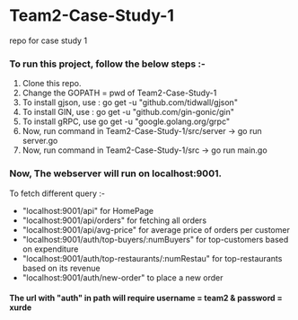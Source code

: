 # Team2-Case-Study-1
repo for case study 1

### To run this project, follow the below steps :-
1. Clone this repo.
2. Change the GOPATH = pwd of Team2-Case-Study-1
3. To install gjson, use : go get -u "github.com/tidwall/gjson"
4. To install GIN, use : go get -u "github.com/gin-gonic/gin"
5. To install gRPC, use go get -u "google.golang.org/grpc"
5. Now, run command in Team2-Case-Study-1/src/server -> go run server.go
6. Now, run command in Team2-Case-Study-1/src -> go run main.go

### Now, The webserver will run on localhost:9001.

To fetch different query :-
*  "localhost:9001/api" for HomePage
*  "localhost:9001/api/orders" for fetching all orders
*  "localhost:9001/api/avg-price" for average price of orders per customer
*  "localhost:9001/auth/top-buyers/:numBuyers" for top-customers based on expenditure
*  "localhost:9001/auth/top-restaurants/:numRestau" for top-restaurants based on its revenue
*  "localhost:9001/auth/new-order" to place a new order

#### The url with "auth" in path will require username = team2 & password = xurde

